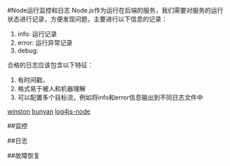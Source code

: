 #Node运行监控和日志
Node.js作为运行在后端的服务，我们需要对服务的运行状态进行记录，方便发现问题，主要进行以下信息的记录：
1. info: 运行记录
2. error: 运行异常记录
3. debug: 

合格的日志应该包含以下特征：
1. 有时间戳，
2. 格式易于被人和机器理解
3. 可以配置多个目标流，例如将info和error信息输出到不同日志文件中


[winston](https://github.com/winstonjs/winston)
[bunyan](https://github.com/trentm/node-bunyan)
[log4js-node](https://github.com/log4js-node/log4js-node)

##监控

##日志

##故障恢复
